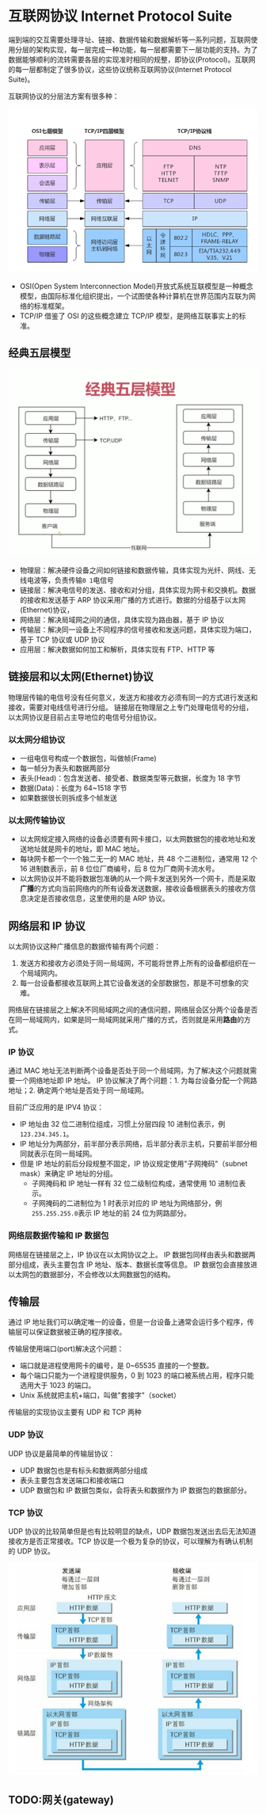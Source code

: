 # 互联网协议 Internet Protocol Suite

端到端的交互需要处理寻址、链接、数据传输和数据解析等一系列问题，互联网使用分层的架构实现，每一层完成一种功能，每一层都需要下一层功能的支持。为了数据能够顺利的流转需要各层的实现准时相同的规整，即协议(Protocol)。互联网的每一层都制定了很多协议，这些协议统称互联网协议(Internet Protocol Suite)。

互联网协议的分层法方案有很多种：

![互联网协议模型](../../../assets/images/network/internet-protocol-suite.png)

- OSI(Open System Interconnection Model)开放式系统互联模型是一种概念模型，由国际标准化组织提出，一个试图使各种计算机在世界范围内互联为网络的标准框架。
- TCP/IP 借鉴了 OSI 的这些概念建立 TCP/IP 模型，是网络互联事实上的标准。

## 经典五层模型

![经典五层模型](../../../assets/images/network/internet-5flow-modle.png)

- 物理层：解决硬件设备之间如何链接和数据传输，具体实现为光纤、网线、无线电波等，负责传输`0 1`电信号
- 链接层：解决电信号的发送、接收和对分组，具体实现为网卡和交换机。数据的接收和发送基于 ARP 协议采用广播的方式进行。数据的分组基于以太网(Ethernet)协议，
- 网络层：解决局域网之间的通信，具体实现为路由器，基于 IP 协议
- 传输层：解决同一设备上不同程序的信号接收和发送问题，具体实现为端口，基于 TCP 协议或 UDP 协议
- 应用层：解决数据如何加工和解析，具体实现有 FTP、HTTP 等

## 链接层和以太网(Ethernet)协议

物理层传输的电信号没有任何意义，发送方和接收方必须有同一的方式进行发送和接收，需要对电线信号进行分组。
链接层在物理层之上专门处理电信号的分组，以太网协议是目前占主导地位的电信号分组协议。

### 以太网分组协议

- 一组电信号构成一个数据包，叫做帧(Frame)
- 每一帧分为表头和数据两部分
- 表头(Head)：包含发送者、接受者、数据类型等元数据，长度为 18 字节
- 数据(Data)：长度为 64~1518 字节
- 如果数据很长则拆成多个帧发送

### 以太网传输协议

- 以太网规定接入网络的设备必须要有网卡接口，以太网数据包的接收地址和发送地址就是网卡的地址，即 MAC 地址。
- 每块网卡都一个一个独二无一的 MAC 地址，共 48 个二进制位，通常用 12 个 16 进制数表示，前 8 位位厂商编号，后 8 位为厂商网卡流水号。
- 以太网协议并不能将数据包准确的从一个网卡发送到另外一个网卡，而是采取**广播**的方式向当前网络内的所有设备发送数据，接收设备根据表头的接收方信息决定是否接收信息，这里使用的是 ARP 协议。

## 网络层和 IP 协议

以太网协议这种广播信息的数据传输有两个问题：

1. 发送方和接收方必须处于同一局域网，不可能将世界上所有的设备都组织在一个局域网内。
2. 每一台设备都接收互联网上其它设备发送的全部数据包，那是不可想象的灾难。

网络层在链接层之上解决不同局域网之间的通信问题，网络层会区分两个设备是否在同一局域网内，如果是同一局域网就采用广播的方式，否则就是采用**路由**的方式。

### IP 协议

通过 MAC 地址无法判断两个设备是否处于同一个局域网，为了解决这个问题就需要一个网络地址即 IP 地址。
IP 协议解决了两个问题：1. 为每台设备分配一个网路地址；2. 确定两个地址是否处于同一局域网。

目前广泛应用的是 IPV4 协议：

- IP 地址由 32 位二进制位组成，习惯上分层四段 10 进制位表示，例`123.234.345.1`。
- IP 地址分为两部分，前半部分表示网络，后半部分表示主机，只要前半部分相同就表示在同一局域网。
- 但是 IP 地址的前后分段规整不固定，IP 协议规定使用"子网掩码"（subnet mask）来确定 IP 地址的分组。
  - 子网掩码和 IP 地址一样有 32 位二级制位构成，通常使用 10 进制位表示。
  - 子网掩码的二进制位为 1 时表示对应的 IP 地址为网络部分，例`255.255.255.0`表示 IP 地址的前 24 位为网路部分。

### 网络层数据传输和 IP 数据包

网络层在链接层之上，IP 协议在以太网协议之上。
IP 数据包同样由表头和数据两部分组成，表头主要包含 IP 地址、版本、数据长度等信息。
IP 数据包会直接放进以太网包的数据部分，不会修改以太网数据包的结构。

## 传输层

通过 IP 地址我们可以确定唯一的设备，但是一台设备上通常会运行多个程序，传输层可以保证数据被正确的程序接收。

传输层使用端口(port)解决这个问题：

- 端口就是进程使用网卡的编号，是 0~65535 直接的一个整数。
- 每个端口只能为一个进程提供服务，0 到 1023 的端口被系统占用，程序只能选用大于 1023 的端口。
- Unix 系统就把主机+端口，叫做"套接字"（socket）

传输层的实现协议主要有 UDP 和 TCP 两种

### UDP 协议

UDP 协议是最简单的传输层协议：

- UDP 数据包也是有标头和数据两部分组成
- 表头主要包含发送端口和接收端口
- UDP 数据包和 IP 数据包类似，会将表头和数据作为 IP 数据包的数据部分。

### TCP 协议

UDP 协议的比较简单但是也有比较明显的缺点，UDP 数据包发送出去后无法知道接收方是否正常接收。TCP 协议是一个极为复杂的协议，可以理解为有确认机制的 UDP 协议。

![互联网数据包](../../../assets/images/network/Internet-data-package.png)

## TODO:网关(gateway)
